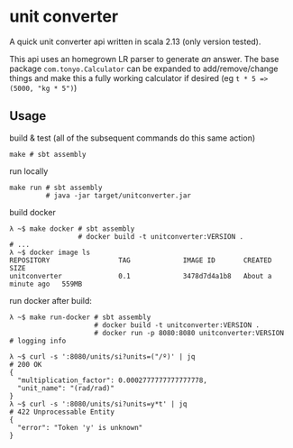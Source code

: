 # unit converter

A quick unit converter api written in scala 2.13 (only version tested).

This api uses an homegrown LR parser to generate _an_ answer. The base package `com.tonyo.Calculator` can be expanded to add/remove/change things and make this a fully working calculator if desired (eg `t * 5 => (5000, "kg * 5")`)

## Usage

build & test (all of the subsequent commands do this same action)

```
make # sbt assembly
```

run locally

```
make run # sbt assembly
         # java -jar target/unitconverter.jar
```

build docker

```
λ ~$ make docker # sbt assembly
                 # docker build -t unitconverter:VERSION .
# ...
λ ~$ docker image ls
REPOSITORY                 TAG             IMAGE ID       CREATED              SIZE
unitconverter              0.1             3478d7d4a1b8   About a minute ago   559MB
```

run docker after build:

```
λ ~$ make run-docker # sbt assembly
                     # docker build -t unitconverter:VERSION .
                     # docker run -p 8080:8080 unitconverter:VERSION
# logging info
```
```
λ ~$ curl -s ':8080/units/si?units=("/º)' | jq
# 200 OK
{
  "multiplication_factor": 0.0002777777777777778,
  "unit_name": "(rad/rad)"
}
λ ~$ curl -s ':8080/units/si?units=y*t' | jq
# 422 Unprocessable Entity
{
  "error": "Token 'y' is unknown"
}
```
